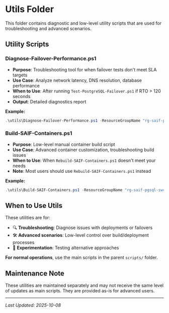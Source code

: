 # Utils Folder

This folder contains diagnostic and low-level utility scripts that are used for troubleshooting and advanced scenarios.

## Utility Scripts

### Diagnose-Failover-Performance.ps1
- **Purpose**: Troubleshooting tool for when failover tests don't meet SLA targets
- **Use Case**: Analyze network latency, DNS resolution, database performance
- **When to Use**: After running `Test-PostgreSQL-Failover.ps1` if RTO > 120 seconds
- **Output**: Detailed diagnostics report

**Example:**
```powershell
.\utils\Diagnose-Failover-Performance.ps1 -ResourceGroupName "rg-saif-pgsql-swc-01"
```

### Build-SAIF-Containers.ps1
- **Purpose**: Low-level manual container build script
- **Use Case**: Advanced container customization, troubleshooting build issues
- **When to Use**: When `Rebuild-SAIF-Containers.ps1` doesn't meet your needs
- **Note**: Most users should use `Rebuild-SAIF-Containers.ps1` instead

**Example:**
```powershell
.\utils\Build-SAIF-Containers.ps1 -ResourceGroupName "rg-saif-pgsql-swc-01"
```

## When to Use Utils

These utilities are for:
- 🔍 **Troubleshooting**: Diagnose issues with deployments or failovers
- 🛠️ **Advanced scenarios**: Low-level control over build/deployment processes
- 🧪 **Experimentation**: Testing alternative approaches

**For normal operations**, use the main scripts in the parent `scripts/` folder.

## Maintenance Note

These utilities are maintained separately and may not receive the same level of updates as main scripts. They are provided as-is for advanced users.

---

*Last Updated: 2025-10-08*
